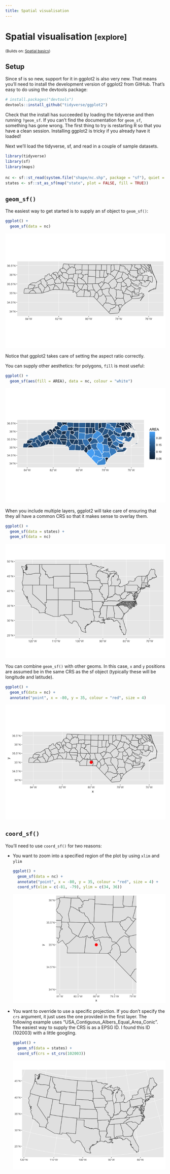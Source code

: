 ```yaml
---
title: Spatial visualisation
---
```


<!-- Generated automatically from spatial-vis.yml. Do not edit by hand -->

# Spatial visualisation <small class='explore'>[explore]</small>
<small>(Builds on: [Spatial basics](spatial-basics.md))</small>


## Setup

Since sf is so new, support for it in ggplot2 is also very new. That
means you’ll need to install the development version of ggplot2 from
GitHub. That’s easy to do using the devtools package:

``` r
# install.packages("devtools")
devtools::install_github("tidyverse/ggplot2")
```

Check that the install has succeeded by loading the tidyverse and then
running `?geom_sf`. If you can’t find the documentation for `geom_sf`,
something has gone wrong. The first thing to try is restarting R so that
you have a clean session. Installing ggplot2 is tricky if you already
have it loaded\!

Next we’ll load the tidyverse, sf, and read in a couple of sample
datasets.

``` r
library(tidyverse)
library(sf)
library(maps)

nc <- sf::st_read(system.file("shape/nc.shp", package = "sf"), quiet = TRUE)
states <- sf::st_as_sf(map("state", plot = FALSE, fill = TRUE))
```

## `geom_sf()`

The easiest way to get started is to supply an sf object to `geom_sf()`:

``` r
ggplot() +
  geom_sf(data = nc)
```

![](spatial-vis_files/figure-gfm/unnamed-chunk-3-1.png)<!-- -->

Notice that ggplot2 takes care of setting the aspect ratio correctly.

You can supply other aesthetics: for polygons, `fill` is most useful:

``` r
ggplot() +
  geom_sf(aes(fill = AREA), data = nc, colour = "white")
```

![](spatial-vis_files/figure-gfm/unnamed-chunk-4-1.png)<!-- -->

When you include multiple layers, ggplot2 will take care of ensuring
that they all have a common CRS so that it makes sense to overlay them.

``` r
ggplot() +
  geom_sf(data = states) + 
  geom_sf(data = nc)
```

![](spatial-vis_files/figure-gfm/unnamed-chunk-5-1.png)<!-- -->

You can combine `geom_sf()` with other geoms. In this case, `x` and `y`
positions are assumed be in the same CRS as the sf object (typically
these will be longitude and latitude).

``` r
ggplot() +
  geom_sf(data = nc) +
  annotate("point", x = -80, y = 35, colour = "red", size = 4)
```

![](spatial-vis_files/figure-gfm/unnamed-chunk-6-1.png)<!-- -->

## `coord_sf()`

You’ll need to use `coord_sf()` for two reasons:

  - You want to zoom into a specified region of the plot by using `xlim`
    and `ylim`
    
    ``` r
    ggplot() +
      geom_sf(data = nc) +
      annotate("point", x = -80, y = 35, colour = "red", size = 4) + 
      coord_sf(xlim = c(-81, -79), ylim = c(34, 36))
    ```
    
    ![](spatial-vis_files/figure-gfm/unnamed-chunk-7-1.png)<!-- -->

  - You want to override to use a specific projection. If you don’t
    specify the `crs` argument, it just uses the one provided in the
    first layer. The following example uses
    “USA\_Contiguous\_Albers\_Equal\_Area\_Conic”. The easiest way to
    supply the CRS is as a EPSG ID. I found this ID (102003) with a
    little googling.
    
    ``` r
    ggplot() +
      geom_sf(data = states) +
      coord_sf(crs = st_crs(102003))
    ```
    
    ![](spatial-vis_files/figure-gfm/unnamed-chunk-8-1.png)<!-- -->

